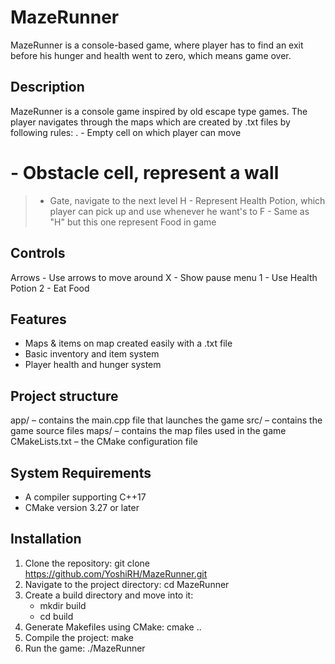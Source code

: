 # MazeRunner

MazeRunner is a console-based game, where player has to find an exit before his hunger and health went to zero, which means game over.

## Description

MazeRunner is a console game inspired by old escape type games. The player navigates through the maps which are created by .txt files by following rules:
. - Empty cell on which player can move
# - Obstacle cell, represent a wall
> - Gate, navigate to the next level
H - Represent Health Potion, which player can pick up and use whenever he want's to
F - Same as "H" but this one represent Food in game

## Controls 

Arrows - Use arrows to move around
X - Show pause menu
1 - Use Health Potion
2 - Eat Food

## Features

- Maps & items on map created easily with a .txt file
- Basic inventory and item system 
- Player health and hunger system

## Project structure

app/ – contains the main.cpp file that launches the game
src/ – contains the game source files
maps/ – contains the map files used in the game
CMakeLists.txt – the CMake configuration file

## System Requirements

- A compiler supporting C++17
- CMake version 3.27 or later

## Installation

1. Clone the repository: git clone https://github.com/YoshiRH/MazeRunner.git
2. Navigate to the project directory: cd MazeRunner
3. Create a build directory and move into it: 
   - mkdir build  
   - cd build
4. Generate Makefiles using CMake: cmake ..
5. Compile the project: make
6. Run the game: ./MazeRunner
